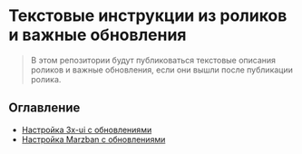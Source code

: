 # Текстовые инструкции из роликов и важные обновления
> В этом репозитории будут публиковаться текстовые описания роликов и важные обновления, если они вышли после публикации ролика. 
## Оглавление

- [Настройка 3x-ui с обновлениями](https://github.com/piterbumbok/youtube-marban/blob/main/3x-ui-settings.md) 
- [Настройка Marzban с обновлениями](/marzban-settings.md)
